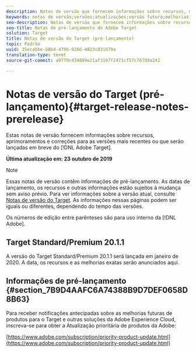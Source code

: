 ```yaml
---
description: Notas de versão que fornecem informações sobre recursos, melhorias e correções para as versões mais recentes ou futuras do Adobe Target.
keywords: notas de versão;versões;atualizações;versão futura;melhorias;novos recursos;correções
seo-description: Notas de versão que fornecem informações sobre recursos, melhorias e correções para as versões mais recentes ou futuras do Adobe Target DNL.
seo-title: Notas de pré-lançamento do Adobe Target
solution: Target
title: Notas de versão do Target (pré-lançamento)
topic: Padrão
uuid: 35ecabbe-b8b4-479b-9266-4823c831d79a
translation-type: tm+mt
source-git-commit: a9779c434899e21af3167f2471cf57c76709a242

---
```



# Notas de versão do Target (pré-lançamento){#target-release-notes-prerelease}

Estas notas de versão fornecem informações sobre recursos, aprimoramentos e correções para as versões mais recentes ou que serão lançadas em breve do [!DNL Adobe Target].

**Última atualização em: 23 outubro de 2019**

>[!NOTE]
>
>Essas notas de versão contêm informações de pré-lançamento. As datas de lançamento, os recursos e outras informações estão sujeitos à mudança sem aviso prévio. Para ver informações sobre a versão atual, consulte [Notas de versão do Target](release-notes.md). As informações nessas páginas podem ser iguais ou diferentes, dependendo do tempo das versões.
>
>Os números de edição entre parênteses são para uso interno da [!DNL Adobe].

## Target Standard/Premium 20.1.1

A versão do Target Standard/Premium 20.1.1 será lançada em janeiro de 2020. A data, os recursos e as melhorias exatas serão anunciados aqui.

## Informações de pré-lançamento {#section_7B9D4AAFC6A74388B9D7DEF0658D8B63}

Para receber notificações antecipadas sobre as melhorias futuras de produtos para o Target e outras soluções da Adobe Experience Cloud, inscreva-se para obter a Atualização prioritária de produtos da Adobe:

[https://www.adobe.com/subscription/priority-product-update.html](https://www.adobe.com/subscription/priority-product-update.html)
